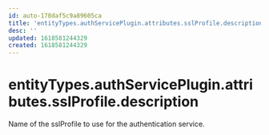 ```yaml
---
id: auto-178daf5c9a89605ca
title: 'entityTypes.authServicePlugin.attributes.sslProfile.description'
desc: ''
updated: 1618581244329
created: 1618581244329
---
```

# entityTypes.authServicePlugin.attributes.sslProfile.description

Name of the sslProfile to use for the authentication service.